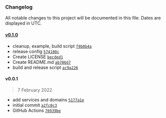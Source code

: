 ### Changelog

All notable changes to this project will be documented in this file. Dates are displayed in UTC.

#### [v0.1.0](https://github.com/philippdormann/tempmail-detect/compare/v0.0.1...v0.1.0)

- cleanup, example, build script [`f9b0b4a`](https://github.com/philippdormann/tempmail-detect/commit/f9b0b4a7b4f75c1ea020439861908659ae971dc3)
- release config [`574180c`](https://github.com/philippdormann/tempmail-detect/commit/574180c3eba710a0d2c670b4a67139cab762d486)
- Create LICENSE [`becded1`](https://github.com/philippdormann/tempmail-detect/commit/becded19f6164181cb1901e49d38f26d4dfcbd5a)
- Create README.md [`ab786d7`](https://github.com/philippdormann/tempmail-detect/commit/ab786d7b7126dcb0bb40a914ff0cfe26ac3c789d)
- build and release script [`ac9a226`](https://github.com/philippdormann/tempmail-detect/commit/ac9a2267bcf46f12fb9e241a9857e19b3beb93fb)

#### v0.0.1

> 7 February 2022

- add services and domains [`5177a1e`](https://github.com/philippdormann/tempmail-detect/commit/5177a1e02c366fdb045c5871a5b0c34338dde5db)
- initial commit [`a2fc0c3`](https://github.com/philippdormann/tempmail-detect/commit/a2fc0c3f1c0d2ecc7e87ea0874003ccf93182cb2)
- GitHub Actions [`76939be`](https://github.com/philippdormann/tempmail-detect/commit/76939be7d76019502540752f65caeef62ad13752)
